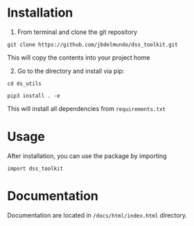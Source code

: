 # Installation

1. From terminal and clone the git repository
```
git clone https://github.com/jbdelmundo/dss_toolkit.git
```

This will copy the contents into your project home

2. Go to the directory and install via pip:
```
cd ds_utils
```
```
pip3 install . -e
```
This will install all dependencies from `requirements.txt`

# Usage

After installation, you can use the package by importing 
```
import dss_toolkit
```

# Documentation

Documentation are located in `/docs/html/index.html` directory.